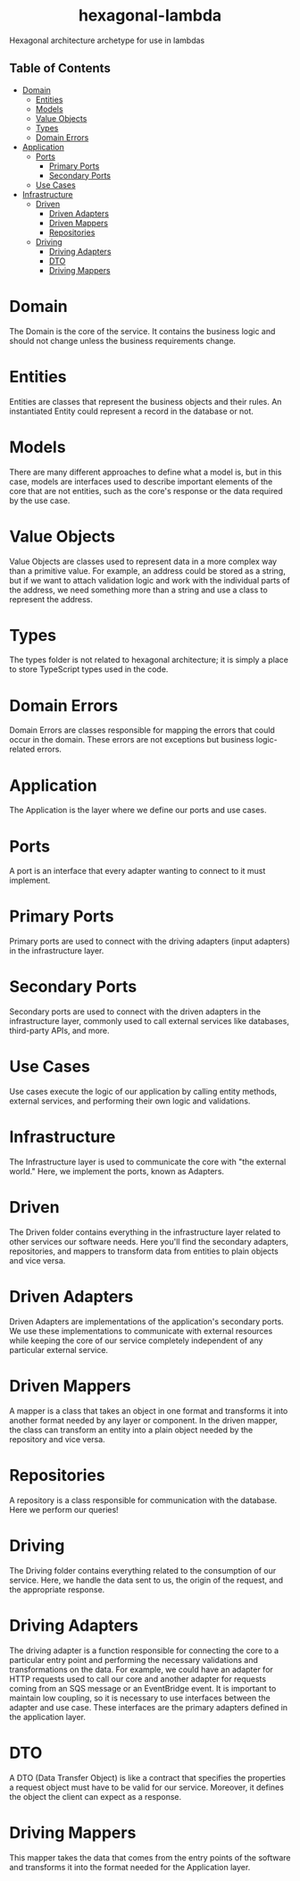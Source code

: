 <h1 align="center"> hexagonal-lambda </h1>
Hexagonal architecture archetype for use in lambdas

## Table of Contents
- [Domain](#Domain)
    - [Entities](#Entities)
    - [Models](#Models)
    - [Value Objects](#value-objects)
    - [Types](#Types)
    - [Domain Errors](#domain-errors)
- [Application](#Application)
    - [Ports](#Ports)
        - [Primary Ports](#primary-ports)
        - [Secondary Ports](#secondary-ports)
    - [Use Cases](#UseCases)
- [Infrastructure](#Infrastructure)
    - [Driven](#Driven)
        - [Driven Adapters](#driven-adapters)
        - [Driven Mappers](#driven-mappers)
        - [Repositories](#Repositories)
    - [Driving](#Driving)
        - [Driving Adapters](#driving-adapters)
        - [DTO](#DTO)
        - [Driving Mappers](#driving-mappers)

# Domain
The Domain is the core of the service. It contains the business logic and should not change unless the business requirements change.

# Entities
Entities are classes that represent the business objects and their rules. An instantiated Entity could represent a record in the database or not.

# Models
There are many different approaches to define what a model is, but in this case, models are interfaces used to describe important elements of the core that are not entities, such as the core's response or the data required by the use case.

# Value Objects
Value Objects are classes used to represent data in a more complex way than a primitive value. For example, an address could be stored as a string, but if we want to attach validation logic and work with the individual parts of the address, we need something more than a string and use a class to represent the address.

# Types
The types folder is not related to hexagonal architecture; it is simply a place to store TypeScript types used in the code.

# Domain Errors
Domain Errors are classes responsible for mapping the errors that could occur in the domain. These errors are not exceptions but business logic-related errors.

# Application
The Application is the layer where we define our ports and use cases.

# Ports
A port is an interface that every adapter wanting to connect to it must implement.

# Primary Ports
Primary ports are used to connect with the driving adapters (input adapters) in the infrastructure layer.

# Secondary Ports
Secondary ports are used to connect with the driven adapters in the infrastructure layer, commonly used to call external services like databases, third-party APIs, and more.

# Use Cases
Use cases execute the logic of our application by calling entity methods, external services, and performing their own logic and validations.

# Infrastructure
The Infrastructure layer is used to communicate the core with "the external world." Here, we implement the ports, known as Adapters.

# Driven
The Driven folder contains everything in the infrastructure layer related to other services our software needs. Here you'll find the secondary adapters, repositories, and mappers to transform data from entities to plain objects and vice versa.

# Driven Adapters
Driven Adapters are implementations of the application's secondary ports. We use these implementations to communicate with external resources while keeping the core of our service completely independent of any particular external service.

# Driven Mappers
A mapper is a class that takes an object in one format and transforms it into another format needed by any layer or component. In the driven mapper, the class can transform an entity into a plain object needed by the repository and vice versa.

# Repositories
A repository is a class responsible for communication with the database. Here we perform our queries!

# Driving
The Driving folder contains everything related to the consumption of our service. Here, we handle the data sent to us, the origin of the request, and the appropriate response.

# Driving Adapters
The driving adapter is a function responsible for connecting the core to a particular entry point and performing the necessary validations and transformations on the data. For example, we could have an adapter for HTTP requests used to call our core and another adapter for requests coming from an SQS message or an EventBridge event. It is important to maintain low coupling, so it is necessary to use interfaces between the adapter and use case. These interfaces are the primary adapters defined in the application layer.

# DTO
A DTO (Data Transfer Object) is like a contract that specifies the properties a request object must have to be valid for our service. Moreover, it defines the object the client can expect as a response.

# Driving Mappers
This mapper takes the data that comes from the entry points of the software and transforms it into the format needed for the Application layer.
